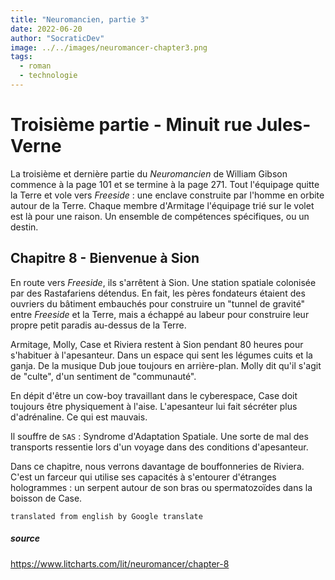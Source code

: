 ```yaml
---
title: "Neuromancien, partie 3"
date: 2022-06-20
author: "SocraticDev"
image: ../../images/neuromancer-chapter3.png
tags:
  - roman
  - technologie
---
```


# Troisième partie - Minuit rue Jules-Verne

La troisième et dernière partie du _Neuromancien_ de William Gibson commence à la page 101
et se termine à la page 271. Tout l'équipage quitte la Terre et vole vers _Freeside_ :
une enclave construite par l'homme en orbite autour de la Terre. Chaque membre d'Armitage
l'équipage trié sur le volet est là pour une raison. Un ensemble de compétences spécifiques, ou un destin.

## Chapitre 8 - Bienvenue à Sion

En route vers _Freeside_, ils s'arrêtent à Sion. Une station spatiale colonisée par des
Rastafariens détendus. En fait, les pères fondateurs étaient des ouvriers du bâtiment embauchés pour
construire un "tunnel de gravité" entre _Freeside_ et la Terre, mais a échappé au labeur pour
construire leur propre petit paradis au-dessus de la Terre.

Armitage, Molly, Case et Riviera restent à Sion pendant 80 heures pour s'habituer à l'apesanteur. Dans un
espace qui sent les légumes cuits et la ganja. De la musique Dub joue toujours
en arrière-plan. Molly dit qu'il s'agit de "culte", d'un sentiment de "communauté".

En dépit d'être un cow-boy travaillant dans le cyberespace, Case doit toujours être physiquement
à l'aise. L'apesanteur lui fait sécréter plus d'adrénaline. Ce qui est mauvais.

Il souffre de `SAS` : Syndrome d'Adaptation Spatiale. Une sorte de mal des transports
ressentie lors d'un voyage dans des conditions d'apesanteur.

Dans ce chapitre, nous verrons davantage de bouffonneries de Riviera. C'est un farceur qui utilise
ses capacités à s'entourer d'étranges hologrammes : un serpent autour de son bras ou
spermatozoïdes dans la boisson de Case.

`translated from english by Google translate`

##### source

https://www.litcharts.com/lit/neuromancer/chapter-8
